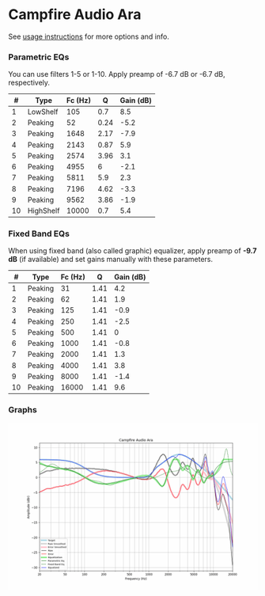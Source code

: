 # Campfire Audio Ara
See [usage instructions](https://github.com/jaakkopasanen/AutoEq#usage) for more options and info.

### Parametric EQs
You can use filters 1-5 or 1-10. Apply preamp of -6.7 dB or -6.7 dB, respectively.

|   # | Type      |   Fc (Hz) |    Q |   Gain (dB) |
|-----|-----------|-----------|------|-------------|
|   1 | LowShelf  |       105 | 0.7  |         8.5 |
|   2 | Peaking   |        52 | 0.24 |        -5.2 |
|   3 | Peaking   |      1648 | 2.17 |        -7.9 |
|   4 | Peaking   |      2143 | 0.87 |         5.9 |
|   5 | Peaking   |      2574 | 3.96 |         3.1 |
|   6 | Peaking   |      4955 | 6    |        -2.1 |
|   7 | Peaking   |      5811 | 5.9  |         2.3 |
|   8 | Peaking   |      7196 | 4.62 |        -3.3 |
|   9 | Peaking   |      9562 | 3.86 |        -1.9 |
|  10 | HighShelf |     10000 | 0.7  |         5.4 |

### Fixed Band EQs
When using fixed band (also called graphic) equalizer, apply preamp of **-9.7 dB** (if available) and set gains manually with these parameters.

|   # | Type    |   Fc (Hz) |    Q |   Gain (dB) |
|-----|---------|-----------|------|-------------|
|   1 | Peaking |        31 | 1.41 |         4.2 |
|   2 | Peaking |        62 | 1.41 |         1.9 |
|   3 | Peaking |       125 | 1.41 |        -0.9 |
|   4 | Peaking |       250 | 1.41 |        -2.5 |
|   5 | Peaking |       500 | 1.41 |         0   |
|   6 | Peaking |      1000 | 1.41 |        -0.8 |
|   7 | Peaking |      2000 | 1.41 |         1.3 |
|   8 | Peaking |      4000 | 1.41 |         3.8 |
|   9 | Peaking |      8000 | 1.41 |        -1.4 |
|  10 | Peaking |     16000 | 1.41 |         9.6 |

### Graphs
![](./Campfire%20Audio%20Ara.png)
